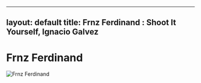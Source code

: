 
---
layout: default
title: Frnz Ferdinand : Shoot It Yourself, Ignacio Galvez
---

# Frnz Ferdinand

![Frnz Ferdinand](http://assets.farmhouse.co/publishing/1-shoot-it-yourself/images/frnz-ferdinand-1.jpg)
